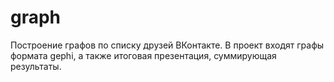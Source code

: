 # graph
Построение графов по списку друзей ВКонтакте. 
В проект входят графы формата gephi, а также итоговая презентация, суммирующая результаты.
